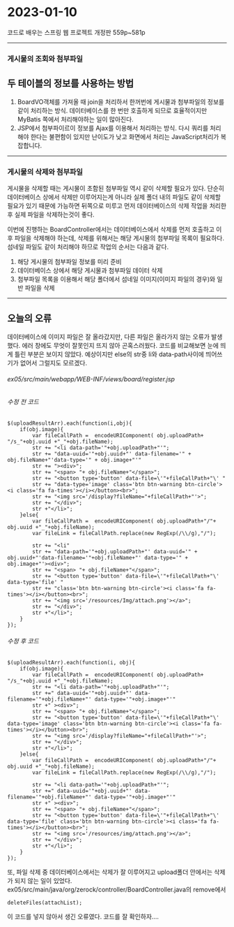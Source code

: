 2023-01-10
===========================
코드로 배우는 스프링 웹 프로젝트 개정판
559p~581p

---------------

### 게시물의 조회와 첨부파일

## 두 테이블의 정보를 사용하는 방법
1. BoardVO객체를 가져올 때 join을 처리하서 한꺼번에 게시물과 첨부파일의 정보를 같이 처리하는 방식. 데이터베이스를 한 번만 호출하게 되므로 효율적이지만 MyBatis 쪽에서 처리해야하는 일이 많아진다.
2. JSP에서 첨부파이르이 정보를 Ajax를 이용해서 처리하는 방식. 다시 쿼리를 처리해야 한다는 불편함이 있지만 난이도가 낮고 화면에서 처리는 JavaScript처리가 복잡합니다.

---------------

### 게시물의 삭제와 첨부파일
게시물을 삭제할 때는 게시물이 초함된 첨부파일 역시 같이 삭제할 필요가 있다.
단순히 데이터베이스 상에서 삭제만 이루어지는게 아니라 실제 폴더 내의 파일도 같이 삭제할 필요가 있기 때문에 가능하면 뒤쪽으로 미루고 먼저 데이터베이스의 삭제 작업을 처리한 후 실제 파일을 삭제하는것이 좋다.

이번에 진행하는 BoardController에서는 데이터베이스에서 삭제를 먼저 호출하고 이후 파일을 삭제해야 하는데, 삭제를 위해서는 해당 게시물의 첨부파일 목록이 필요하다. 섬네일 파일도 같이 처리해야 하므로 작업의 순서는 다음과 같다.
1. 해당 게시물의 첨부파일 정보를 미리 준비
2. 데이터베이스 상에서 해당 게시물과 첨부파일 데이터 삭제
3. 첨부파일 목록을 이용해서 해당 폴더에서 섬네일 이미지(이미지 파일의 경우)와 일반 파일을 삭제

---------------


## 오늘의 오류
데이터베이스에 이미지 파일은 잘 올라갔지만, 다른 파일은 올라가지 않는 오류가 발생했다.
에러 창에도 무엇이 잘못인지 뜨지 않아 곤혹스러웠다.
코드를 비교해보면 눈에 띄게 틀린 부분은 보이지 않았다.
예상이지만 else의 str중 li와 data-path사이에 띄어쓰기가 없어서 그럴지도 모르겠다.
###### ex05/src/main/webapp/WEB-INF/views/board/register.jsp
###### 수정 전 코드
``` 
$(uploadResultArr).each(function(i,obj){
	if(obj.image){
		var fileCallPath =  encodeURIComponent( obj.uploadPath+ "/s_"+obj.uuid +"_"+obj.fileName);
		str += "<li data-path='"+obj.uploadPath+"'";
		str += "data-uuid='"+obj.uuid+"' data-filename='" + obj.fileName+"'data-type='" + obj.image+"'"
		str += "><div>";
		str += "<span> "+ obj.fileName+"</span>";
		str += "<button type='button' data-file=\'"+fileCallPath+"\' "
		str += "data-type='image' class='btn btn-warning btn-circle'><i class='fa fa-times'></i></button><br>";
		str += "<img src='/display?fileName="+fileCallPath+"'>";
		str += "</div>";
		str +"</li>";
    }else{
		var fileCallPath =  encodeURIComponent( obj.uploadPath+"/"+ obj.uuid +"_"+obj.fileName);            
		var fileLink = fileCallPath.replace(new RegExp(/\\/g),"/");
			              
		str += "<li"
		str += "data-path='"+obj.uploadPath+"' data-uuid='" + obj.uuid+"'data-filename='"+obj.fileName+"' data-type='" + obj.image+"'><div>";
		str += "<span> "+ obj.fileName+"</span>";
		str += "<button type='button' data-file=\'"+fileCallPath+"\' data-type='file' "
		str += "class='btn btn-warning btn-circle'><i class='fa fa-times'></i></button><br>";
		str += "<img src='/resources/Img/attach.png'></a>";
		str += "</div>";
		str +"</li>";
	}
});
```

###### 수정 후 코드
```
$(uploadResultArr).each(function(i, obj){
    if(obj.image){
        var fileCallPath =  encodeURIComponent( obj.uploadPath+ "/s_"+obj.uuid +"_"+obj.fileName);
        str += "<li data-path='"+obj.uploadPath+"'";
        str +=" data-uuid='"+obj.uuid+"' data-filename='"+obj.fileName+"' data-type='"+obj.image+"'"
        str +" ><div>";
        str += "<span> "+ obj.fileName+"</span>";
        str += "<button type='button' data-file=\'"+fileCallPath+"\' data-type='image' class='btn btn-warning btn-circle'><i class='fa fa-times'></i></button><br>";
        str += "<img src='/display?fileName="+fileCallPath+"'>";
        str += "</div>";
        str +"</li>";
    }else{
        var fileCallPath =  encodeURIComponent( obj.uploadPath+"/"+ obj.uuid +"_"+obj.fileName);            
        var fileLink = fileCallPath.replace(new RegExp(/\\/g),"/");
                      
        str += "<li data-path='"+obj.uploadPath+"'";
        str +=" data-uuid='"+obj.uuid+"' data-filename='"+obj.fileName+"' data-type='"+obj.image+"'"
        str +" ><div>";
        str += "<span> "+ obj.fileName+"</span>";
        str += "<button type='button' data-file=\'"+fileCallPath+"\' data-type='file' class='btn btn-warning btn-circle'><i class='fa fa-times'></i></button><br>";
        str += "<img src='/resources/img/attach.png'></a>";
        str += "</div>";
        str +"</li>";
    }
});

```


또, 파일 삭제 중 데이터베이스에서는 삭제가 잘 이루어지고 upload폴더 안에서는 삭제가 되지 않는 일이 있었다.   
ex05/src/main/java/org/zerock/controller/BoardController.java의 
remove에서
```
deleteFiles(attachList);
```
이 코드를 넣지 않아서 생긴 오류였다. 코드를 잘 확인하자....